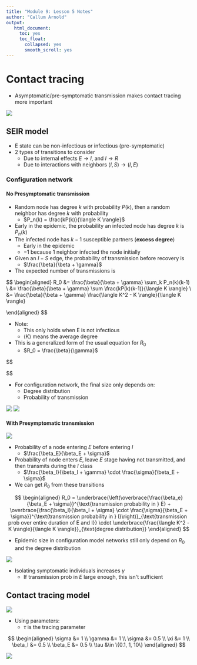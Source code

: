 ```yaml
---
title: "Module 9: Lesson 5 Notes"
author: "Callum Arnold"
output:
   html_document:
     toc: yes
     toc_float:
       collapsed: yes
       smooth_scroll: yes
---
```


# Contact tracing

- Asymptomatic/pre-symptomatic transmission makes contact tracing more important

![](2021-07-16-14-59-18.png)

## SEIR model

- E state can be non-infectious or infectious (pre-symptomatic)
- 2 types of transitions to consider
  - Due to internal effects $E \to I$, and $I \to R$
  - Due to interactions with neighbors $(I, S) \to (I, E)$

### Configuration network
#### No Presymptomatic transmission

- Random node has degree $k$ with probability $P(k)$, then a random neighbor has
  degree $k$ with probability
  - $P_n(k) = \frac{kP(k)}{\langle K \rangle}$
- Early in the epidemic, the probability an infected node has degree $k$ is $P_n(k)$
- The infected node has $k-1$ susceptible partners (**excess degree**)
  - Early in the epidemic
  - $-1$ because 1 neighbor infected the node initially
- Given an $I-S$ edge, the probability of transmission before recovery is
  - $\frac{\beta}{\beta + \gamma}$
- The expected number of transmissions is

$$
\begin{aligned}
  R_0 &= \frac{\beta}{\beta + \gamma} \sum_k P_n(k)(k-1) \\
  &= \frac{\beta}{\beta + \gamma} \sum \frac{kP(k)(k-1)}{\langle K \rangle} \\
  &= \frac{\beta}{\beta + \gamma} \frac{\langle K^2 - K \rangle}{\langle K \rangle}

\end{aligned}
$$

- Note:
  - This only holds when E is not infectious
  - $\langle K \rangle$ means the average degree
- This is a generalized form of the usual equation for $R_0$
  - $R_0 = \frac{\beta}{\gamma}$

$$

$$

- For configuration network, the final size only depends on:
  - Degree distribution
  - Probability of transmission

![](2021-07-16-15-21-01.png)
![](2021-07-16-15-22-20.png)

#### With Presymptomatic transmission

![](2021-07-16-15-25-43.png)

- Probability of a node entering $E$ before entering $I$
  - $\frac{\beta_E}{\beta_E + \sigma}$
- Probability of node enters $E$, leave $E$ stage having not transmitted, and
  then transmits during the $I$ class
  - $\frac{\beta_I}{\beta_I + \gamma} \cdot \frac{\sigma}{\beta_E + \sigma}$
- We can get $R_0$ from these transitions

$$
\begin{aligned}
  R_0 = \underbrace{\left(\overbrace{\frac{\beta_e}{\beta_E +
  \sigma}}^{\text{transmission probability in } E} +
  \overbrace{\frac{\beta_I}{\beta_I + \sigma} \cdot \frac{\sigma}{\beta_E +
  \sigma}}^{\text{transmission probability in } I}\right)}_{\text{transmission
  prob over entire duration of E and I}} \cdot \underbrace{\frac{\langle K^2 - K
  \rangle}{\langle K \rangle}}_{\text{degree distribution}}
\end{aligned}
$$

- Epidemic size in configuration model networks still only depend on $R_0$ and
  the degree distribution

![](2021-07-16-15-38-26.png)

- Isolating symptomatic individuals increases $\gamma$
  - If transmission prob in $E$ large enough, this isn't sufficient

## Contact tracing model

![](2021-07-16-15-41-30.png)

- Using parameters:
  - $\tau$ is the tracing parameter

$$
\begin{aligned}
  \sigma &= 1 \\
  \gamma &= 1 \\
  \sigma &= 0.5 \\
  \xi &= 1 \\
  \beta_I &= 0.5 \\
  \beta_E &= 0.5 \\
  \tau &\in \{0.1, 1, 10\}
\end{aligned}
$$

![](2021-07-16-15-44-39.png)

